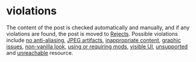 # violations

The content of the post is checked automatically and manually, and if any violations are found, the post is moved to
[Rejects](./rejects.md). Possible violations include [no anti-aliasing](./anti-aliasing.md),
[JPEG artifacts](./no-jpeg-artifacts.md), [inappropriate content](./appropriate-content.md),
[graphic issues](./no-graphic-issues.md), [non-vanilla look](./vanilla-look.md),
[using or requiring mods](./no-mods.md), [visible UI](./no-ui.md), [unsupported](./file-format.md) and
[unreachable](./available-resource.md) resource.
